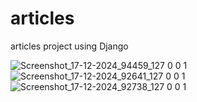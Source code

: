 # articles
articles project using Django


![Screenshot_17-12-2024_94459_127 0 0 1](https://github.com/user-attachments/assets/7ea4ccac-6480-40a7-8a41-089e004c95be)
![Screenshot_17-12-2024_92641_127 0 0 1](https://github.com/user-attachments/assets/1154221f-c4b4-4ae6-96b1-fc623850a430)
![Screenshot_17-12-2024_92738_127 0 0 1](https://github.com/user-attachments/assets/d458da44-dbd3-4384-a757-fe07a4dcaa9f)
